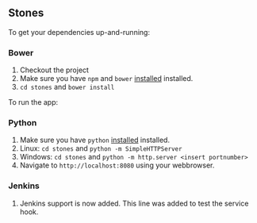 Stones
------

To get your dependencies up-and-running:

### Bower

  1. Checkout the project
  2. Make sure you have `npm` and `bower` [installed](http://bower.io/) installed.
  3. `cd stones` and `bower install`

To run the app:

### Python

  1. Make sure you have `python` [installed](https://www.python.org) installed.
  2. Linux: `cd stones` and `python -m SimpleHTTPServer` 
  2. Windows: `cd stones` and `python -m http.server <insert portnumber>`
  3. Navigate to `http://localhost:8080` using your webbrowser.

### Jenkins

  1. Jenkins support is now added. This line was added to test the service hook.
